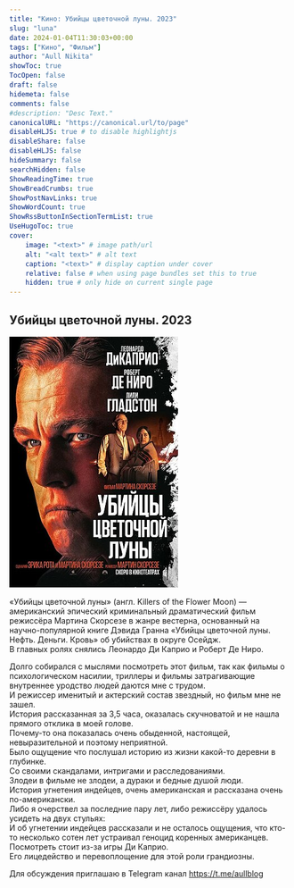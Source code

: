 ```yaml
---
title: "Кино: Убийцы цветочной луны. 2023"
slug: "luna"
date: 2024-01-04T11:30:03+00:00
tags: ["Кино", "Фильм"]
author: "Aull Nikita"
showToc: true
TocOpen: false
draft: false
hidemeta: false
comments: false
#description: "Desc Text."
canonicalURL: "https://canonical.url/to/page"
disableHLJS: true # to disable highlightjs
disableShare: false
disableHLJS: false
hideSummary: false
searchHidden: false
ShowReadingTime: true
ShowBreadCrumbs: true
ShowPostNavLinks: true
ShowWordCount: true
ShowRssButtonInSectionTermList: true
UseHugoToc: true
cover:
    image: "<text>" # image path/url
    alt: "<alt text>" # alt text
    caption: "<text>" # display caption under cover
    relative: false # when using page bundles set this to true
    hidden: true # only hide on current single page
---
```


## Убийцы цветочной луны. 2023

![luna](/das-kino/luna.jpg 'luna')

«Убийцы цветочной луны» (англ. Killers of the Flower Moon) — американский эпический криминальный драматический фильм режиссёра Мартина Скорсезе в жанре вестерна, основанный на научно-популярной книге Дэвида Гранна «Убийцы цветочной луны. Нефть. Деньги. Кровь» об убийствах в округе Осейдж.   
В главных ролях снялись Леонардо Ди Каприо и Роберт Де Ниро.

Долго собирался с мыслями посмотреть этот фильм, так как фильмы о психологическом насилии, триллеры и фильмы затрагивающие внутреннее уродство людей даются мне с трудом.   
И режиссер именитый и актерский состав звездный, но фильм мне не зашел.   
История рассказанная за 3,5 часа, оказалась скучноватой и не нашла прямого отклика в моей голове.   
Почему-то она показалась очень обыденной, настоящей, невыразительной и поэтому неприятной.   
Было ощущение что послушал историю из жизни какой-то деревни в глубинке.   
Со своими скандалами, интригами и расследованиями.   
Злодеи в фильме не злодеи, а дураки и бедные душой люди.   
История угнетения индейцев, очень американская и рассказана очень по-американски.   
Либо я очерствел за последние пару лет, либо режиссёру удалось усидеть на двух стульях:   
И об угнетении индейцев рассказали и не осталось ощущения, что кто-то несколько сотен лет устраивал геноцид коренных американцев.   
Посмотреть стоит из-за игры Ди Каприо.   
Его лицедейство и перевоплощение для этой роли грандиозны.   


Для обсуждения приглашаю в Telegram канал https://t.me/aullblog


